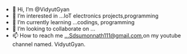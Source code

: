 - 👋 Hi, I’m @VidyutGyan
- 👀 I’m interested in ...IoT electronics projects,programming
- 🌱 I’m currently learning ...codings, programming
- 💞️ I’m looking to collaborate on ...
- 📫 How to reach me ...Sdsumonnath111@gmail.com,on my youtube channel named. VidyutGyan.

<!---
VidyutGyan/VidyutGyan is a ✨ special ✨ repository because its `README.md` (this file) appears on your GitHub profile.
You can click the Preview link to take a look at your changes.
--->
